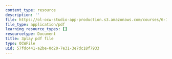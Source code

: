 ```yaml
---
content_type: resource
description: ''
file: https://ol-ocw-studio-app-production.s3.amazonaws.com/courses/6-189-multicore-programming-primer-january-iap-2007/57fdc441a2be0d207e313e7dc18f7933_0a1EYZLXQRM.pdf
file_type: application/pdf
learning_resource_types: []
resourcetype: Document
title: 3play pdf file
type: OCWFile
uid: 57fdc441-a2be-0d20-7e31-3e7dc18f7933
---
```

